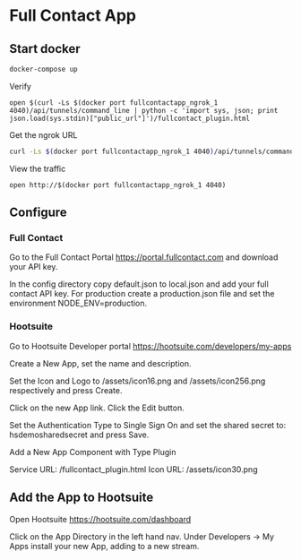# Full Contact App

## Start docker

```sh
docker-compose up
````

Verify

````
open $(curl -Ls $(docker port fullcontactapp_ngrok_1 4040)/api/tunnels/command_line | python -c 'import sys, json; print json.load(sys.stdin)["public_url"]')/fullcontact_plugin.html
````

Get the ngrok URL

```sh
curl -Ls $(docker port fullcontactapp_ngrok_1 4040)/api/tunnels/command_line | python -c 'import sys, json; print json.load(sys.stdin)["public_url"]'
````

View the traffic

````
open http://$(docker port fullcontactapp_ngrok_1 4040)
````

## Configure

### Full Contact

Go to the Full Contact Portal https://portal.fullcontact.com and download your API key.

In the config directory copy default.json to local.json and add your full contact API key.  For production create a production.json file and set the environment NODE_ENV=production.

### Hootsuite

Go to Hootsuite Developer portal https://hootsuite.com/developers/my-apps

Create a New App, set the name and description.

Set the Icon and Logo to <ngrok url>/assets/icon16.png and <ngrok url>/assets/icon256.png respectively and press Create.

Click on the new App link.  Click the Edit button.

Set the Authentication Type to Single Sign On and set the shared secret to:
hsdemosharedsecret and press Save.

Add a New App Component with Type Plugin

Service URL: <ngrok url>/fullcontact_plugin.html
Icon URL: <ngrok url>/assets/icon30.png

## Add the App to Hootsuite

Open Hootsuite https://hootsuite.com/dashboard

Click on the App Directory in the left hand nav.  Under Developers -> My Apps
install your new App, adding to a new stream.
